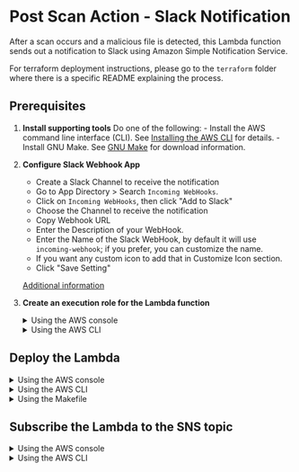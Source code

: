 # Post Scan Action - Slack Notification

After a scan occurs and a malicious file is detected, this Lambda function sends out a notification to Slack using Amazon Simple Notification Service.

For terraform deployment instructions, please go to the `terraform` folder where there is a specific README explaining the process.

## Prerequisites

1. **Install supporting tools**
    Do one of the following:
        - Install the AWS command line interface (CLI). See [Installing the AWS CLI](https://docs.aws.amazon.com/cli/latest/userguide/cli-chap-install.html) for details.
        - Install GNU Make. See [GNU Make](https://www.gnu.org/software/make/) for download information.
2. **Configure Slack Webhook App**
    - Create a Slack Channel to receive the notification
    - Go to App Directory > Search `Incoming WebHooks`.
    - Click on `Incoming WebHooks`, then click "Add to Slack"
    - Choose the Channel to receive the notification
    - Copy Webhook URL
    - Enter the Description of your WebHook.
    - Enter the Name of the Slack WebHook, by default it will use `incoming-webhook`; if you prefer, you can customize the name.
    - If you want any custom icon to add that in Customize Icon section.
    - Click "Save Setting"
    
    [Additional information](https://slack.com/help/articles/115005265063-Incoming-webhooks-for-Slack)

3. **Create an execution role for the Lambda function**

    <details>
    <summary>Using the AWS console</summary>

    1. Go to **Services > IAM**.
    2. In the left pane, click **Roles**.
    3. In the main pane, click the **Create role** button.
    4. Under **Select type of trusted entity**:
        - Select the **AWS service** box.
        - Click the  **Lambda** service from the list.
        - Click **Next: Permissions**.
    5. In the search box:
        - Search for `AWSLambdaBasicExecutionRole`.
        - Select its check box.

        - You now have two policies selected.
        - Click **Next: Tags**.
        - (Optional) Enter tags.
        - Click **Next: Review**.
    6. On the **Review** page:
        - In the **Role name** field, enter a name. Example: `FSS_Lambda_Slack_Notification_Role`.
        - Make sure that two policies are listed.
        - Click **Create role**.
    </details>

   <details>
   <summary>Using the AWS CLI</summary>

    1. Enter the following AWS CLI command to create the role:

        `
        LAMBDA_TRUST="{
            \"Version\": \"2012-10-17\",
            \"Statement\": [
                {
                    \"Action\": \"sts:AssumeRole\",
                    \"Effect\": \"Allow\",
                    \"Principal\": {
                        \"Service\": \"lambda.amazonaws.com\"
                    }
                }
            ]
        }"
        `

        `aws iam create-role --role-name <YOUR_FSS_LAMBDA_SLACK_NOTIFICATION_ROLE> --assume-role-policy-document "${LAMBDA_TRUST}"`

        where `<YOUR_FSS_LAMBDA_SLACK_NOTIFICATION_ROLE>` is replaced with the name you want to give to the role. Example: `FSS_Lambda_Slack_Notification_Role`.
    2. Attach the `AWSLambdaBasicExecutionRole` managed policy to the role:

        `aws iam attach-role-policy --role-name FSS_Lambda_Slack_Notification_Role --policy-arn arn:aws:iam::aws:policy/service-role/AWSLambdaBasicExecutionRole`
    </details>

## Deploy the Lambda

<details>
<summary>Using the AWS console</summary>

1. **Create function**
    - Go to **Services > Lambda**.
    - Click the **Create function** button.
    - Select the **Author from scratch** box.
    - In the **Function name** field, enter a name. Example: `FSS_Scan_Send_Slack_Notification`.
    - From the **Runtime** drop-down list, select **Python 3.8**.
    - Under **Permissions**, expand **Change default execution role.**
    - Select **Use an existing role**.
    - In the drop-down list, select the execution role you created earlier. Example: `FSS_Lambda_Slack_Notification_Role`.
    - Click **Create function** and leave the page open.
2. **Add function code**
    - Download the Lambda function [handler.py file from GitHub](https://github.com/trendmicro/cloudone-filestorage-plugins/blob/master/post-scan-actions/aws-python-slack-notification/handler.py).
    - On the AWS console page you left open, in the **Function code** section, remove the sample Lambda function code and paste the code from `handler.py`.
    - Click **Save** and leave the page open.
3. **Add environment variables**
    - Scroll to the **Environment variables** section.
    - Click **Edit** (on the right).
    - Click **Add environment variable**
        - In the **Key** field, enter `SLACK_URL`
        - In the **Value** field, enter the incoming webhook URL that you created to receive the notification
    - Again, click **Add environment variable**
        - In the **Key** field, enter `SLACK_CHANNEL`
        - In the **Value** field, enter the channel created to receive the notification
    - Again, click **Add environment variable**
        - In the **Key** field, enter `SLACK_USERNAME`
        - In the **Value** field, enter the Slack username created to receive the FSS notifications
    - Click **Save** to save all three variables.
4. **Adjust timeout**
    -  Scroll to the **Basic settings** section.
    -  Click **Edit** (on the right).
    -  Set the **Timeout** to 30 sec.
    -  Click **Save** to save settings.

</details>

<details>
<summary>Using the AWS CLI</summary>

1. Download the Lambda function [handler.py file from GitHub](https://github.com/trendmicro/cloudone-filestorage-plugins/blob/master/post-scan-actions/aws-python-slack-notification/handler.py).
2. In a shell program, create a deployment package:

    `zip <YOUR_ZIP_NAME>.zip handler.py`

    where `<YOUR_ZIP_NAME>` is replaced with the name you want to give your Lambda function. Example: `scan-send-slack-notification`.
3. Create the Lambda function, using backslashes (`\`) to separate the lines, as shown below:

    ```bash
    aws lambda create-function --function-name <YOUR_FSS_SCAN_SEND_SLACK_NOTIFICATION> \
    --role <YOUR_FSS_LAMBDA_SLACK_NOTIFICATION_ROLE> \
    --runtime python3.8 \
    --timeout 30 \
    --memory-size 512 \
    --handler handler.lambda_handler \
    --zip-file fileb://<YOUR_ZIP_NAME>.zip \
    --region <YOUR_REGION>
    --environment Variables=\{SLACK_URL=<YOUR_SLACK_URL>,SLACK_CHANNEL=<YOUR_SLACK_CHANNEL>,SLACK_USERNAME=<YOUR_SLACK_USERNAME>\}
    ```

- where:
    - `<YOUR_FSS_SCAN_SEND_SLACK_NOTIFICATION>` is replaced with the name you want to give your Lambda function. Example: `FSS_Scan_Send_Slack_Notification`.
    - `<YOUR_FSS_LAMBDA_SLACK_NOTIFICATION_ROLE>` is replaced with the ARN of the role you previously created for the Lambda function. You can find the ARN in the AWS console under **Services > IAM > Roles** > your role > **Role ARN** field (at the top). Example: `arn:aws:iam::000000000000:role/FSS_Lambda_Slack_Notification_Role`.
    - `<YOUR_ZIP_NAME>` is replaced with the name of the ZIP file you created earlier. Example: `scan-send-slack-notification`
    - `<YOUR_REGION>` is replaced by the region where the scanning bucket resides
    - `<YOUR_SLACK_URL>` is replaced with the name of your incomming webhook Slack URL.
    - `<YOUR_SLACK_CHANNEL>` is replaced with the name of your Slack channel created to receive notifications.
    - `<YOUR_SLACK_USERNAME>`is replaced with the subject of your Slack username to receive the notification on slack channel
</details>

<details>
<summary>Using the Makefile</summary>

1. Download the [Makefile from GitHub](https://github.com/trendmicro/cloudone-filestorage-plugins/blob/master/post-scan-actions/aws-python-slack-notification/Makefile).
2. In a shell program, enter the following GNU Make command, using backslashes (`\`) to separate lines, as shown below:

    ```bash
    FUNCTION_NAME=<YOUR_FSS_SCAN_SEND_SLACK_NOTIFICATION> ROLE_ARN=<YOUR_FSS_LAMBDA_SLACK_NOTIFICATION_ROLE> \
    SLACK_URL=<YOUR_SLACK_URL> SLACK_CHANNEL=<YOUR_SLACK_CHANNEL> SLACK_USERNAME=<YOUR_SLACK_USERNAME> \
    make create-function
    ```
- where:
    - `<YOUR_FSS_SCAN_SEND_SLACK_NOTIFICATION>` is replaced with the name you want to give your Lambda function. Example: `FSS_Scan_Send_Slack_Notification`.
    - `<YOUR_FSS_LAMBDA_SLACK_NOTIFICATION_ROLE>` is replaced with the ARN of the role you previously created for the Lambda function. You can find the ARN in the AWS console under **Services > IAM > Roles** > your role > **Role ARN** field (at the top). Example: `arn:aws:iam::012345678901:role/FSS_Lambda_Slack_Notification_Role`.
    - `<YOUR_SLACK_URL>` is replaced with the name of your incoming webhook Slack url 
    - `<YOUR_SLACK_CHANNEL>` is replaced with the name of your Slack channel to receive notification
    - `<YOUR_SLACK_USERNAME>`is replaced with the subject of your Slack username defined to send the notitication
</details>

## Subscribe the Lambda to the SNS topic

<details>
<summary>Using the AWS console</summary>

1. Go to **Services > Lambda**.
2. Search for the Lambda function you created previously. Example: `FSS_Scan_Send_Slack_Notification`
3. Click the link to your Lambda function to view its details.
4. Click **Add trigger** on the left.
5. From the **Trigger configuration** list, select **SNS**.
6. In the **SNS topic** field, enter the SNS topic ARN you found earlier.
7. Click **Add**. Your Lambda is now subscribed to the SNS topic.

</details>

<details>
<summary>Using the AWS CLI</summary>

1. **Find the 'ScanResultTopic' SNS topic ARN** 
    - In the AWS console, go to **Services > CloudFormation** > your all-in-one stack > **Resources** > your storage stack > **Resources**.
    - Scroll down to locate the  **ScanResultTopic** Logical ID. 
    - Copy the **ScanResultTopic** ARN to a temporary location. Example: `arn:aws:sns:us-east-1:000000000000:FileStorageSecurity-All-In-One-Stack-StorageStack-1IDPU1PZ2W5RN-ScanResultTopic-N8DD2JH1GRKF`
2. **Find the Lambda function ARN**
    
    📌 The Lamdba function ARN is required only if you plan to use the AWS CLI (as opposed to the console) to subscribe the Lambda to the SNS topic.
    - In the AWS console, go to **Services > Lambda**.
    - Search for the Lambda function you created previously. Example: `FSS_Scan_Send_Slack_Notification`
    - Click the Lambda function link.
    - On the top-left, locate the **ARN**.
    - Copy the ARN to a temporary location. Example: `arn:aws:lambda:us-east-1:000000000000:function:FSS_Scan_Send_Slack_Notification`
    - Enter the following AWS CLI command to subscribe your Lamdba function to the SNS topic:
        
        `aws sns subscribe --topic-arn <SNS_TOPIC_ARN> --protocol lambda --notification-endpoint <YOUR_LAMBDA_FUNCTION_ARN> --region <YOUR_REGION>`
    - where:
        - `<SNS_TOPIC_ARN>` is replaced with the SNS topic ARN you found earlier.
        - `<YOUR_LAMBDA_FUNCTION_ARN>` is replaced with the Lambda function ARN you found earlier.
        - `<YOUR_REGION>` is replaced by the region where the scanning bucket resides
    - Lastly, grant the SNS service permission to invoke your function.

        `aws lambda add-permission --function-name <FUNCTION_NAME> --region <YOUR_REGION> --statement-id sns --action lambda:InvokeFunction --principal sns.amazonaws.com --source-arn <SNS_TOPIC_ARN>`
    - where:
        - `<FUNCTION_NAME>` is replaced by the name of the Lambda function you created previously. Example: `FSS_Scan_Send_Slack_Notification`
        - `<YOUR_REGION>` is replaced by the region where the scanning bucket resides
        - `<SNS_TOPIC_ARN>` is replaced with the SNS topic ARN you found earlier.

</details>
